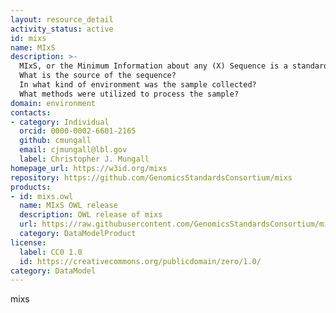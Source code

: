 ```yaml
---
layout: resource_detail
activity_status: active
id: mixs
name: MIxS
description: >-
  MIxS, or the Minimum Information about any (X) Sequence is a standard for describing the contextual information about the sampling and sequencing of any genomic sequence. The standard has Terms that describe characteristics of a sample that addresses:
  What is the source of the sequence?
  In what kind of environment was the sample collected?
  What methods were utilized to process the sample?
domain: environment
contacts:
- category: Individual
  orcid: 0000-0002-6601-2165
  github: cmungall
  email: cjmungall@lbl.gov
  label: Christopher J. Mungall
homepage_url: https://w3id.org/mixs
repository: https://github.com/GenomicsStandardsConsortium/mixs
products:
- id: mixs.owl
  name: MIxS OWL release
  description: OWL release of mixs
  url: https://raw.githubusercontent.com/GenomicsStandardsConsortium/mixs/refs/heads/main/project/owl/mixs.owl.ttl
  category: DataModelProduct
license:
  label: CC0 1.0
  id: https://creativecommons.org/publicdomain/zero/1.0/
category: DataModel
---
```


mixs
